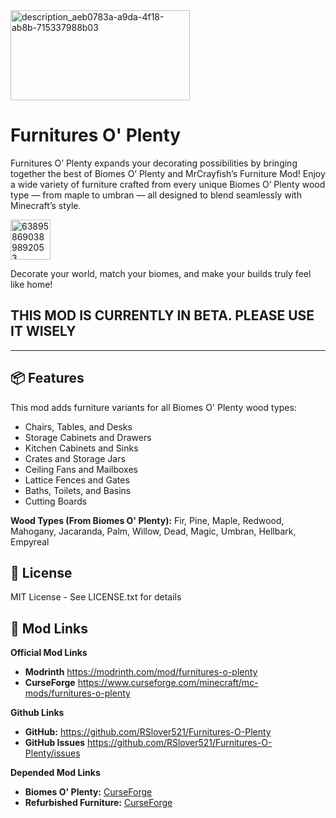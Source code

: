 
<img width="287" height="144" alt="description_aeb0783a-a9da-4f18-ab8b-715337988b03" src="https://github.com/user-attachments/assets/c31069de-3111-47ac-9528-dfcb07f453e8" />

# Furnitures O' Plenty
Furnitures O’ Plenty expands your decorating possibilities by bringing together the best of Biomes O’ Plenty and MrCrayfish’s Furniture Mod! Enjoy a wide variety of furniture crafted from every unique Biomes O’ Plenty wood type — from maple to umbran — all designed to blend seamlessly with Minecraft’s style.

<img width="64" height="64" alt="638958690389892053" src="https://github.com/user-attachments/assets/b3196382-e9dd-43ed-a0b0-6e3029e01536" />

Decorate your world, match your biomes, and make your builds truly feel like home!

## THIS MOD IS CURRENTLY IN BETA. PLEASE USE IT WISELY

---

## 📦 Features

This mod adds furniture variants for all Biomes O' Plenty wood types:
- Chairs, Tables, and Desks
- Storage Cabinets and Drawers
- Kitchen Cabinets and Sinks
- Crates and Storage Jars
- Ceiling Fans and Mailboxes
- Lattice Fences and Gates
- Baths, Toilets, and Basins
- Cutting Boards

**Wood Types (From Biomes O' Plenty):** Fir, Pine, Maple, Redwood, Mahogany, Jacaranda, Palm, Willow, Dead, Magic, Umbran, Hellbark, Empyreal

## 📝 License
MIT License - See LICENSE.txt for details

## 🔗 Mod Links

**Official Mod Links**
- **Modrinth** https://modrinth.com/mod/furnitures-o-plenty
- **CurseForge** https://www.curseforge.com/minecraft/mc-mods/furnitures-o-plenty
  
**Github Links**
- **GitHub:** https://github.com/RSlover521/Furnitures-O-Plenty
- **GitHub Issues** https://github.com/RSlover521/Furnitures-O-Plenty/issues

**Depended Mod Links**
- **Biomes O' Plenty:** [CurseForge](https://www.curseforge.com/minecraft/mc-mods/biomes-o-plenty)
- **Refurbished Furniture:** [CurseForge](https://www.curseforge.com/minecraft/mc-mods/refurbished-furniture)

